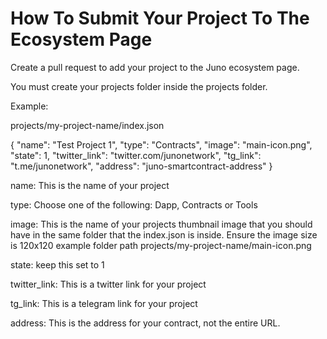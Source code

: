 # How To Submit Your Project To The Ecosystem Page



Create a pull request to add your project to the Juno ecosystem page.

You must create your projects folder inside the projects folder.

Example:

projects/my-project-name/index.json

{
"name": "Test Project 1",
"type": "Contracts",
"image": "main-icon.png",
"state": 1,
"twitter_link": "twitter.com/junonetwork",
"tg_link": "t.me/junonetwork",
"address": "juno-smartcontract-address"
}

name: This is the name of your project

type: Choose one of the following:
Dapp, Contracts or Tools

image: This is the name of your projects thumbnail image that you should have in the same folder that the index.json is inside.
Ensure the image size is 120x120
example folder path
projects/my-project-name/main-icon.png

state: keep this set to 1

twitter_link: This is a twitter link for your project

tg_link: This is a telegram link for your project 

address: This is the address for your contract, not the entire URL.



